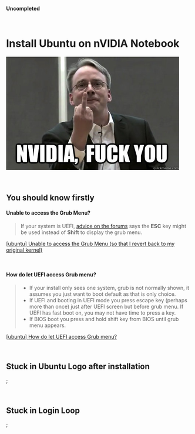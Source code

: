 **Uncompleted**

<br/>

# Install Ubuntu on nVIDIA Notebook

![](./NVIDIA-FUCK-YOU.jpg?raw=true)

<br/>

## You should know firstly

#### Unable to access the Grub Menu?

> If your system is UEFI, [advice on the forums](https://ubuntuforums.org/showthread.php?t=2345616#post13579808) says the **ESC** key might be used instead of **Shift** to display the grub menu.

[\[ubuntu\] Unable to access the Grub Menu (so that I revert back to my original kernel)](https://ubuntuforums.org/showthread.php?t=2361442#post_13645818)

<br/>

#### How do let UEFI access Grub menu?

> - If your install only sees one system, grub is not normally shown, it assumes you just want to boot default as that is only choice.    
> - If UEFI and booting in UEFI mode you press escape key (perhaps more than once) just after UEFI screen but before grub menu. If UEFI has fast boot on, you may not have time to press a key.    
> - If BIOS boot you press and hold shift key from BIOS until grub menu appears.

[\[ubuntu\] How do let UEFI access Grub menu?](https://ubuntuforums.org/showthread.php?t=2345616#post13579808)

<br/>

## Stuck in Ubuntu Logo after installation

;

<br/>

## Stuck in Login Loop 

;

<br/>
